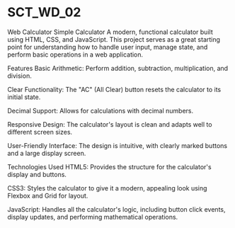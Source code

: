 # SCT_WD_02
Web Calculator
Simple Calculator
A modern, functional calculator built using HTML, CSS, and JavaScript. This project serves as a great starting point for understanding how to handle user input, manage state, and perform basic operations in a web application.

Features
Basic Arithmetic: Perform addition, subtraction, multiplication, and division.

Clear Functionality: The "AC" (All Clear) button resets the calculator to its initial state.

Decimal Support: Allows for calculations with decimal numbers.

Responsive Design: The calculator's layout is clean and adapts well to different screen sizes.

User-Friendly Interface: The design is intuitive, with clearly marked buttons and a large display screen.

Technologies Used
HTML5: Provides the structure for the calculator's display and buttons.

CSS3: Styles the calculator to give it a modern, appealing look using Flexbox and Grid for layout.

JavaScript: Handles all the calculator's logic, including button click events, display updates, and performing mathematical operations.
